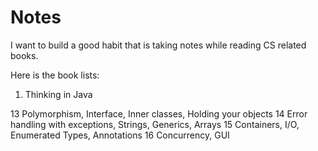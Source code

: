 # Notes
I want to build a good habit that is taking notes while reading CS related books.

Here is the book lists:
1. Thinking in Java


13 Polymorphism, Interface, Inner classes, Holding your objects
14 Error handling with exceptions, Strings, Generics, Arrays
15 Containers, I/O, Enumerated Types, Annotations
16 Concurrency, GUI